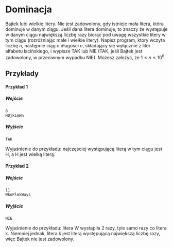 # Dominacja

Bajtek lubi wielkie litery. Nie jest zadowolony, gdy istnieje mała litera, która dominuje w danym ciągu. Jeśli dana litera dominuje, to znaczy że występuje w danym ciągu największą liczbę razy biorąc pod uwagę wszystkie litery w tym ciągu (rozróżniając małe i wielkie litery). Napisz program, który wczyta liczbę $n$, następnie ciąg o długości $n$, składający się wyłącznie z liter alfabetu łacińskiego, i wypisze TAK lub NIE (TAK, jeśli Bajtek jest zadowolony, w przeciwnym wypadku NIE). Możesz założyć, że $1 \leq n \leq 10^{6}$.

## Przykłady

#### Przykład 1

##### Wejście

```
8
HDjkLmHn
```

##### Wyjście

```
TAK
```
Wyjaśnienie do przykładu: najczęściej występującą literą w tym ciągu jest H, a H jest wielką literą.

#### Przykład 2

##### Wejście

```
11
WkoPlmkWays
```

##### Wyjście

```
NIE
```
Wyjaśnienie do przykładu: litera W wystąpiła 2 razy, tyle samo razy co litera k. Niemniej jednak, litera k jest literą występującą największą liczbę razy, więc Bajtek nie jest zadowolony.



